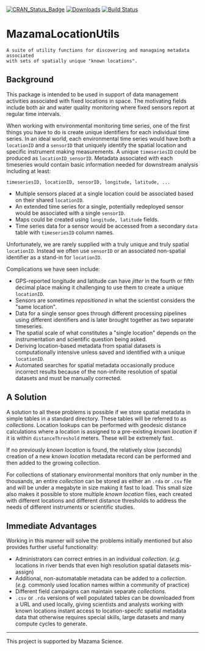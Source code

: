[![CRAN\_Status\_Badge](http://www.r-pkg.org/badges/version/MazamaLocationUtils)](https://cran.r-project.org/package=MazamaLocationUtils)
[![Downloads](http://cranlogs.r-pkg.org/badges/MazamaLocationUtils)](https://cran.r-project.org/package=MazamaLocationUtils)
[![Build Status](https://travis-ci.org/MazamaScience/MazamaLocationUtils.svg?branch=master)](https://travis-ci.org/MazamaScience/MazamaLocationUtils)


# MazamaLocationUtils

```
A suite of utility functions for discovering and managaing metadata associated
with sets of spatially unique "known locations".
```

## Background

This package is intended to be used in support of data management activities
associated with fixed locations in space. The motivating fields include both
air and water quality monitoring where fixed sensors report at regular time 
intervals.

When working with environmental monitoring time series, one of the first things
you have to do is create unique identifiers for each individual time series. In 
an ideal world, each environmental time series would have both a 
`locationID` and a `sensorID` that uniquely identify the spatial location and 
specific instrument making measurements. A unique `timeseriesID` could
be produced as `locationID_sensorID`. Metadata associated with each
timeseries would contain basic information needed for downstream analysis
including at least:

`timeseriesID, locationID, sensorID, longitude, latitude, ...`

* Multiple sensors placed at a single location could be associated based on their shared `locationID`.
* An extended time series for a single, potentially redeployed sensor would be associated with a single `sensorID`.
* Maps could be created using `longitude, latitude` fields.
* Time series data for a sensor would be accessed from a secondary `data` table with `timeseriesID` column names.

Unfortunately, we are rarely supplied with a truly unique and truly spatial 
`locationID`. Instead we often use `sensorID` or an associated non-spatial
identifier as a stand-in for `locationID`.

Complications we have seen include:

* GPS-reported longitude and latitude can have _jitter_ in the fourth or fifth 
decimal place making it challenging to use them to create a unique `locationID`.
* Sensors are sometimes _repositioned_ in what the scientist considers the "same 
location".
* Data for a single sensor goes through different processing pipelines using
different identifiers and is later brought together as two separate timeseries.
* The spatial scale of what constitutes a "single location" depends on the 
instrumentation and scientific question being asked.
* Deriving location-based metadata from spatial datasets is computationally 
intensive unless saved and identified with a unique `locationID`.
* Automated searches for spatial metadata occasionally produce incorrect results
because of the non-infinite resolution of spatial datasets and must be manually
corrected.

## A Solution

A solution to all these problems is possible if we store spatial metadata in
simple tables in a standard directory. These tables will be referred to as 
_collections_. Location lookups can be performed with
geodesic distance calculations where a location is assigned to a pre-existing
_known location_ if it is within `distanceThreshold` meters. These will be extremely fast.

If no previously _known location_ is found, the relatively slow (seconds)
creation of a new _known location_ metadata record can be performed and then 
added to the growing collection.

For collections of stationary environmental monitors that only number in the 
thousands, an entire _collection_ can be stored as either an 
`.rda` or `.csv` file and will be under a megabyte in size making it fast to 
load. This small size also makes it possible to store multiple _known location_ 
files, each created with different locations and different distance thresholds to address 
the needs of different instruments or scientific studies.

## Immediate Advantages

Working in this manner will solve the problems initially mentioned but also 
provides further useful functionality:

* Administrators can correct entries in an individual _collection_.  (_e.g._ 
locations in river bends that even high resolution spatial datasets mis-assign)
* Additional, non-automatable metadata can be added to a _collection_. (_e.g._
commonly used location names within a community of practice)
* Different field campaigns can maintain separate _collections_.
* `.csv` or `.rda` versions of well populated tables can be downloaded from a
URL and used locally, giving scientists and analysts working with known locations 
instant access to location-specifc spatial metadata data that otherwise requires 
special skills, large datasets and many compute cycles to generate.

----

This project is supported by Mazama Science.

